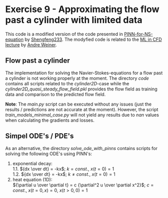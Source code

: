 # Exercise 9 - Approximating the flow past a cylinder with limited data

This code is a modified version of the code presented in
[PINN-for-NS-equation](https://github.com/Shengfeng233/PINN-for-NS-equation) by
[Shengfeng233](https://github.com/Shengfeng233). The modyfied code is related to the
[ML in CFD lecture](https://github.com/AndreWeiner/ml-cfd-lecture) by [Andre Weiner](https://github.com/AndreWeiner).

## Flow past a cylinder
The implementation for solving the Navier-Stokes-equations for a flow past a cylinder is not working properly at the
moment. The directory *code* contains all scripts related to the *cylinder2D*-case while the
*cylinder2D_quasi_steady_flow_field.pkl* provides the flow field as training data and comparison to the predicted flow
field.

**Note**: The *main.py* script can be executed without any issues (just the results / predictions are not accurate at
        the moment). However, the script *train_models_minimal_case.py* will not yield any results due to *nan* values
        when calculating the gradients and losses.


## Simpel ODE's / PDE's
As an alternative, the directory *solve_ode_with_pinns* contains scripts for solving the following ODE's using PINN's:

1. exponential decay:  
   1.1. ${dx \over dt} = -kx$; $k = const.$, $x(t = 0) = 1$  
   1.2. ${dx \over dt} = -kx$; $k \ne const.$, $x(t = 0) = 1$
2. heat equation (1D):  
        ${\partial u \over  \partial t} = c {\partial^2 u \over \partial x^2}$; $c = const.$, $x(t = 0, x) = 0$, $x(t > 0, 0) = 1$

